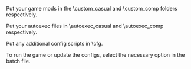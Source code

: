 Put your game mods in the \custom_casual and \custom_comp folders respectively.

Put your autoexec files in \autoexec_casual and \autoexec_comp respectively.

Put any additional config scripts in \cfg.



To run the game or update the configs, select the necessary option in the batch file.
